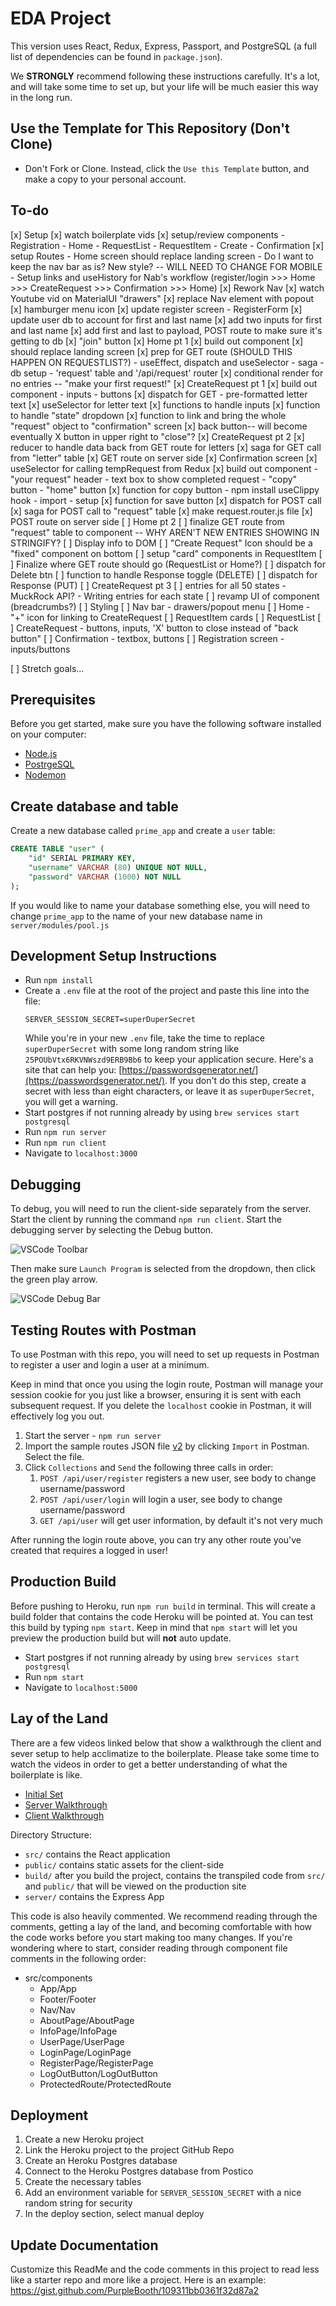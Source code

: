 
# EDA Project
This version uses React, Redux, Express, Passport, and PostgreSQL (a full list of dependencies can be found in `package.json`).

We **STRONGLY** recommend following these instructions carefully. It's a lot, and will take some time to set up, but your life will be much easier this way in the long run.

## Use the Template for This Repository (Don't Clone)

- Don't Fork or Clone. Instead, click the `Use this Template` button, and make a copy to your personal account.


## To-do

[x] Setup
  [x] watch boilerplate vids
  [x] setup/review components
    - Registration 
    - Home
    - RequestList
    - RequestItem
    - Create
    - Confirmation
  [x] setup Routes
    - Home screen should replace landing screen
    - Do I want to keep the nav bar as is? New style? -- WILL NEED TO CHANGE FOR MOBILE
    - Setup links and useHistory for Nab's workflow (register/login >>> Home >>> CreateRequest >>> Confirmation >>> Home)
[x] Rework Nav
  [x] watch Youtube vid on MaterialUI "drawers"
  [x] replace Nav element with popout
  [x] hamburger menu icon
[x] update register screen - RegisterForm
  [x] update user db to account for first and last name
  [x] add two inputs for first and last name
  [x] add first and last to payload, POST route to make sure it's getting to db
  [x] "join" button
[x] Home pt 1
  [x] build out component
  [x] should replace landing screen
  [x] prep for GET route (SHOULD THIS HAPPEN ON REQUESTLIST?)
    - useEffect, dispatch and useSelector 
    - saga
    - db setup - 'request' table and '/api/request' router
  [x] conditional render for no entries -- "make your first request!"
[x] CreateRequest pt 1
  [x] build out component
    - inputs
    - buttons
  [x] dispatch for GET - pre-formatted letter text
  [x] useSelector for letter text
  [x] functions to handle inputs
  [x] function to handle "state" dropdown
  [x] function to link and bring the whole "request" object to "confirmation" screen
  [x] back button-- will become eventually X button in upper right to "close"?
[x] CreateRequest pt 2
  [x] reducer to handle data back from GET route for letters
  [x] saga for GET call from "letter" table
  [x] GET route on server side
[x] Confirmation screen
  [x] useSelector for calling tempRequest from Redux
  [x] build out component
    - "your request" header
    - text box to show completed request
    - "copy" button
    - "home" button
  [x] function for copy button
    - npm install useClippy hook
    - import
    - setup
  [x] function for save button
    [x] dispatch for POST call
    [x] saga for POST call to "request" table
    [x] make request.router.js file
    [x] POST route on server side
[ ] Home pt 2
  [ ] finalize GET route from "request" table to component -- WHY AREN'T NEW ENTRIES SHOWING IN STRINGIFY?
  [ ] Display info to DOM
  [ ] "Create Request" Icon should be a "fixed" component on bottom
  [ ] setup "card" components in RequestItem
  [ ] Finalize where GET route should go (RequestList or Home?)
  [ ] dispatch for Delete btn
  [ ] function to handle Response toggle (DELETE)
  [ ] dispatch for Response (PUT)
[ ] CreateRequest pt 3
  [ ] entries for all 50 states
    - MuckRock API?
    - Writing entries for each state
  [ ] revamp UI of component (breadcrumbs?)
[ ] Styling
  [ ] Nav bar - drawers/popout menu
  [ ] Home - "+" icon for linking to CreateRequest
  [ ] RequestItem cards
  [ ] RequestList
  [ ] CreateRequest - buttons, inputs, 'X' button to close instead of "back button"
  [ ] Confirmation - textbox, buttons
  [ ] Registration screen - inputs/buttons

[ ] Stretch goals...



## Prerequisites

Before you get started, make sure you have the following software installed on your computer:

- [Node.js](https://nodejs.org/en/)
- [PostrgeSQL](https://www.postgresql.org/)
- [Nodemon](https://nodemon.io/)

## Create database and table

Create a new database called `prime_app` and create a `user` table:

```SQL
CREATE TABLE "user" (
    "id" SERIAL PRIMARY KEY,
    "username" VARCHAR (80) UNIQUE NOT NULL,
    "password" VARCHAR (1000) NOT NULL
);
```

If you would like to name your database something else, you will need to change `prime_app` to the name of your new database name in `server/modules/pool.js`

## Development Setup Instructions

- Run `npm install`
- Create a `.env` file at the root of the project and paste this line into the file:
  ```
  SERVER_SESSION_SECRET=superDuperSecret
  ```
  While you're in your new `.env` file, take the time to replace `superDuperSecret` with some long random string like `25POUbVtx6RKVNWszd9ERB9Bb6` to keep your application secure. Here's a site that can help you: [https://passwordsgenerator.net/](https://passwordsgenerator.net/). If you don't do this step, create a secret with less than eight characters, or leave it as `superDuperSecret`, you will get a warning.
- Start postgres if not running already by using `brew services start postgresql`
- Run `npm run server`
- Run `npm run client`
- Navigate to `localhost:3000`

## Debugging

To debug, you will need to run the client-side separately from the server. Start the client by running the command `npm run client`. Start the debugging server by selecting the Debug button.

![VSCode Toolbar](documentation/images/vscode-toolbar.png)

Then make sure `Launch Program` is selected from the dropdown, then click the green play arrow.

![VSCode Debug Bar](documentation/images/vscode-debug-bar.png)

## Testing Routes with Postman

To use Postman with this repo, you will need to set up requests in Postman to register a user and login a user at a minimum.

Keep in mind that once you using the login route, Postman will manage your session cookie for you just like a browser, ensuring it is sent with each subsequent request. If you delete the `localhost` cookie in Postman, it will effectively log you out.

1. Start the server - `npm run server`
2. Import the sample routes JSON file [v2](./PostmanPrimeSoloRoutesv2.json) by clicking `Import` in Postman. Select the file.
3. Click `Collections` and `Send` the following three calls in order:
   1. `POST /api/user/register` registers a new user, see body to change username/password
   2. `POST /api/user/login` will login a user, see body to change username/password
   3. `GET /api/user` will get user information, by default it's not very much

After running the login route above, you can try any other route you've created that requires a logged in user!

## Production Build

Before pushing to Heroku, run `npm run build` in terminal. This will create a build folder that contains the code Heroku will be pointed at. You can test this build by typing `npm start`. Keep in mind that `npm start` will let you preview the production build but will **not** auto update.

- Start postgres if not running already by using `brew services start postgresql`
- Run `npm start`
- Navigate to `localhost:5000`

## Lay of the Land

There are a few videos linked below that show a walkthrough the client and sever setup to help acclimatize to the boilerplate. Please take some time to watch the videos in order to get a better understanding of what the boilerplate is like.

- [Initial Set](https://vimeo.com/453297271)
- [Server Walkthrough](https://vimeo.com/453297212)
- [Client Walkthrough](https://vimeo.com/453297124)

Directory Structure:

- `src/` contains the React application
- `public/` contains static assets for the client-side
- `build/` after you build the project, contains the transpiled code from `src/` and `public/` that will be viewed on the production site
- `server/` contains the Express App

This code is also heavily commented. We recommend reading through the comments, getting a lay of the land, and becoming comfortable with how the code works before you start making too many changes. If you're wondering where to start, consider reading through component file comments in the following order:

- src/components
  - App/App
  - Footer/Footer
  - Nav/Nav
  - AboutPage/AboutPage
  - InfoPage/InfoPage
  - UserPage/UserPage
  - LoginPage/LoginPage
  - RegisterPage/RegisterPage
  - LogOutButton/LogOutButton
  - ProtectedRoute/ProtectedRoute

## Deployment

1. Create a new Heroku project
1. Link the Heroku project to the project GitHub Repo
1. Create an Heroku Postgres database
1. Connect to the Heroku Postgres database from Postico
1. Create the necessary tables
1. Add an environment variable for `SERVER_SESSION_SECRET` with a nice random string for security
1. In the deploy section, select manual deploy

## Update Documentation

Customize this ReadMe and the code comments in this project to read less like a starter repo and more like a project. Here is an example: https://gist.github.com/PurpleBooth/109311bb0361f32d87a2
